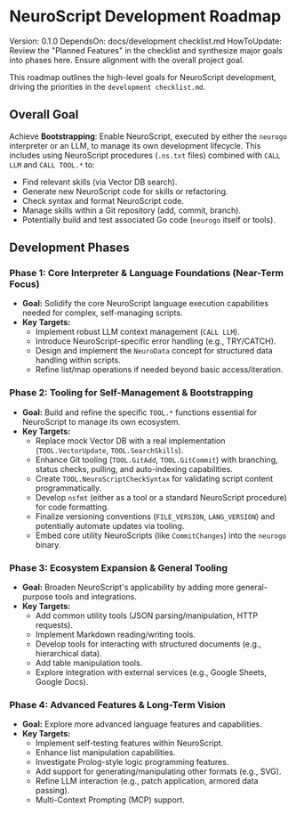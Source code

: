 # NeuroScript Development Roadmap

Version: 0.1.0
DependsOn: docs/development checklist.md
HowToUpdate: Review the "Planned Features" in the checklist and synthesize major goals into phases here. Ensure alignment with the overall project goal.

This roadmap outlines the high-level goals for NeuroScript development, driving the priorities in the `development checklist.md`.

## Overall Goal

Achieve **Bootstrapping**: Enable NeuroScript, executed by either the `neurogo` interpreter or an LLM, to manage its own development lifecycle. This includes using NeuroScript procedures (`.ns.txt` files) combined with `CALL LLM` and `CALL TOOL.*` to:
* Find relevant skills (via Vector DB search).
* Generate new NeuroScript code for skills or refactoring.
* Check syntax and format NeuroScript code.
* Manage skills within a Git repository (add, commit, branch).
* Potentially build and test associated Go code (`neurogo` itself or tools).

## Development Phases

### Phase 1: Core Interpreter & Language Foundations (Near-Term Focus)

* **Goal:** Solidify the core NeuroScript language execution capabilities needed for complex, self-managing scripts.
* **Key Targets:**
    * Implement robust LLM context management (`CALL LLM`).
    * Introduce NeuroScript-specific error handling (e.g., TRY/CATCH).
    * Design and implement the `NeuroData` concept for structured data handling within scripts.
    * Refine list/map operations if needed beyond basic access/iteration.

### Phase 2: Tooling for Self-Management & Bootstrapping

* **Goal:** Build and refine the specific `TOOL.*` functions essential for NeuroScript to manage its own ecosystem.
* **Key Targets:**
    * Replace mock Vector DB with a real implementation (`TOOL.VectorUpdate`, `TOOL.SearchSkills`).
    * Enhance Git tooling (`TOOL.GitAdd`, `TOOL.GitCommit`) with branching, status checks, pulling, and auto-indexing capabilities.
    * Create `TOOL.NeuroScriptCheckSyntax` for validating script content programmatically.
    * Develop `nsfmt` (either as a tool or a standard NeuroScript procedure) for code formatting.
    * Finalize versioning conventions (`FILE_VERSION`, `LANG_VERSION`) and potentially automate updates via tooling.
    * Embed core utility NeuroScripts (like `CommitChanges`) into the `neurogo` binary.

### Phase 3: Ecosystem Expansion & General Tooling

* **Goal:** Broaden NeuroScript's applicability by adding more general-purpose tools and integrations.
* **Key Targets:**
    * Add common utility tools (JSON parsing/manipulation, HTTP requests).
    * Implement Markdown reading/writing tools.
    * Develop tools for interacting with structured documents (e.g., hierarchical data).
    * Add table manipulation tools.
    * Explore integration with external services (e.g., Google Sheets, Google Docs).

### Phase 4: Advanced Features & Long-Term Vision

* **Goal:** Explore more advanced language features and capabilities.
* **Key Targets:**
    * Implement self-testing features within NeuroScript.
    * Enhance list manipulation capabilities.
    * Investigate Prolog-style logic programming features.
    * Add support for generating/manipulating other formats (e.g., SVG).
    * Refine LLM interaction (e.g., patch application, armored data passing).
    * Multi-Context Prompting (MCP) support.